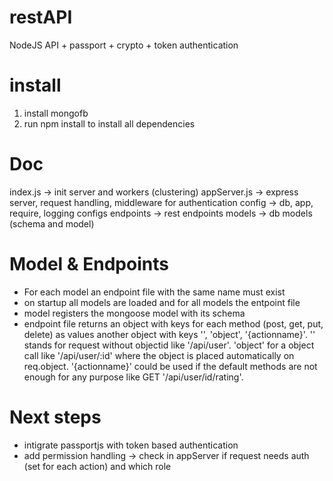 restAPI
=======

NodeJS API + passport + crypto + token authentication

install
=======
1. install mongofb
2. run npm install to install all dependencies

Doc
===
index.js -> init server and workers (clustering)
appServer.js -> express server, request handling, middleware for authentication
config -> db, app, require, logging configs
endpoints -> rest endpoints
models -> db models (schema and model)

Model & Endpoints
=================
* For each model an endpoint file with the same name must exist
* on startup all models are loaded and for all models the entpoint file
* model registers the mongoose model with its schema
* endpoint file returns an object with keys for each method (post, get, put, delete) as values another object with keys '', 'object', '{actionname}'. '' stands for request without objectid like '/api/user'. 'object' for a object call like '/api/user/:id' where the object is placed automatically on req.object. '{actionname}' could be used if the default methods are not enough for any purpose like GET '/api/user/id/rating'.

Next steps
==========
* intigrate passportjs with token based authentication
* add permission handling -> check in appServer if request needs auth (set for each action) and which role
